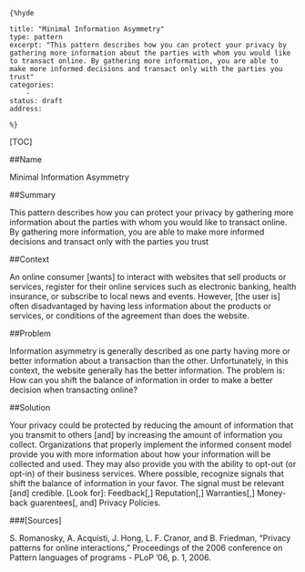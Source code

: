     {%hyde

    title: "Minimal Information Asymmetry"
    type: pattern
    excerpt: "This pattern describes how you can protect your privacy by gathering more information about the parties with whom you would like to transact online. By gathering more information, you are able to make more informed decisions and transact only with the parties you trust"
    categories:
        - 
    status: draft
    address:

    %}

[TOC]


##Name
<!--Primary name the pattern is known by.-->

Minimal Information Asymmetry

<!--###[Also Known As]-->
<!-- All other names the pattern is known by.-->



##Summary
<!-- One short paragraph summarising the pattern.-->

This pattern describes how you can protect your privacy by gathering more information about the parties with whom you would like to transact online. By gathering more information, you are able to make more informed decisions and transact only with the parties you trust

##Context
<!-- The situations in which the pattern may apply.-->

An online consumer [wants] to interact with websites that sell products or services, register for their online services such as electronic banking, health insurance, or subscribe to local news and events. However, [the user is] often disadvantaged by having less information about the products or services, or conditions of the agreement than does the website.

##Problem
<!-- The problem a pattern addresses, including a list of forces describing why a problem might be difficult to solve.-->

Information asymmetry is generally described as one party having more or better information about a transaction than the other. Unfortunately, in this context, the website generally has the better information. The problem is: How can you shift the balance of information in order to make a better decision when transacting online?

##Solution
<!-- A concise description of how the pattern addresses the problem.-->

Your privacy could be protected by reducing the amount of information that you transmit to others [and] by increasing the amount of information you collect. Organizations that properly implement the informed consent model provide you with more information about how your information will be collected and used. They may also provide you with the ability to opt-out (or opt-in) of their business services. Where possible, recognize signals that shift the balance of information in your favor. The signal must be relevant [and] credible. [Look for]: Feedback[,] Reputation[,] Warranties[,] Money-back guarentees[, and] Privacy Policies.

<!--###[Structure]-->
<!--A detailed specification of the structural aspects of the pattern. A class diagram if applicable.-->



<!--###[Implementation]-->
<!--Guidelines for implementing the pattern; code fragments; suggested PETS; policy fragments.-->



<!--##Consequences-->
<!--The advantages (benefits) and disadvantages (liabilities) of applying the pattern.-->



<!--###[Constraints]-->
<!-- limitations as a consequence of applying the pattern.-->



<!--##Examples-->
<!--Motivational example to see how the pattern is applied.-->



<!--###[Known Uses]-->
<!-- Pointers to various applications of the pattern.-->



<!--##See Also-->
<!-- Any pointers to relevant information, not contained in the subfields below.-->



<!--###[Related Patterns]-->
<!-- Supporting and conflicting patterns-->



###[Sources]
<!-- References to the original source of the pattern.-->

S. Romanosky, A. Acquisti, J. Hong, L. F. Cranor, and B. Friedman, “Privacy patterns for online interactions,” Proceedings of the 2006 conference on Pattern languages of programs - PLoP ’06, p. 1, 2006.

<!--##General Comments-->
<!-- Separate discussion on the pattern.-->



<!--##Categories-->
<!-- Placeholder for future agreed upon categories as per collaboration's evaluation.-->

<!--##Tags-->
<!-- User definable descriptors for additional correlation.-->




